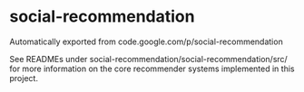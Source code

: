 # social-recommendation
Automatically exported from code.google.com/p/social-recommendation

See READMEs under social-recommendation/social-recommendation/src/ for more information on the core recommender systems implemented in this project.
